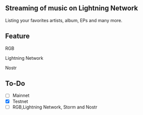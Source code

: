 ## Streaming of music on Lightning Network

Listing your favorites artists, album, EPs and many more.

## Feature

RGB

Lightning Network

Nostr

## To-Do

- [ ] Mainnet
- [x] Testnet
- [ ] RGB,Lightning Network,  Storm and Nostr

